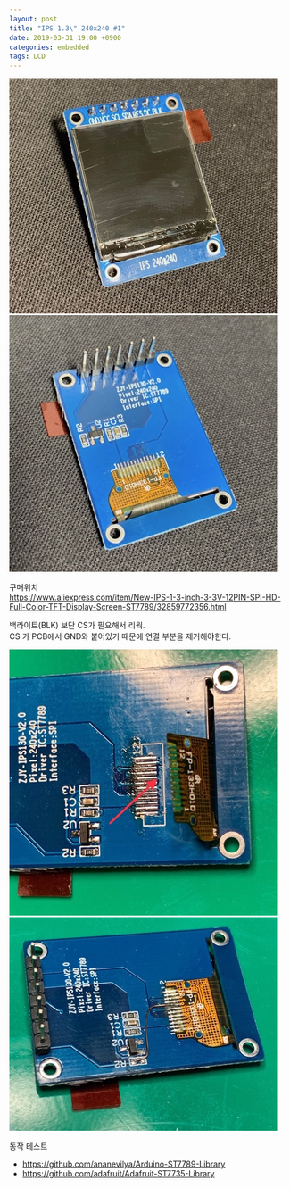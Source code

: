 ```yaml
---
layout: post
title: "IPS 1.3\" 240x240 #1"
date: 2019-03-31 19:00 +0900
categories: embedded
tags: LCD
---
```


![IPS 1.3" 전면 사진](/assets/5fba0b777f5c61ae48b7df21e57c17c35fba0b777f5c61ae48b7df21e57c17c3.jpg)
![IPS 1.3" 후면 사진](/assets/7b8acc392338d36e5de65ab2a111b9127b8acc392338d36e5de65ab2a111b912.jpg)

구매위치  
https://www.aliexpress.com/item/New-IPS-1-3-inch-3-3V-12PIN-SPI-HD-Full-Color-TFT-Display-Screen-ST7789/32859772356.html

백라이트(BLK) 보단 CS가 필요해서 리웍.  
CS 가 PCB에서 GND와 붙어있기 때문에 연결 부분을 제거해야한다.

![IPS 1.3" CS리웍 패턴 제거](/assets/9ee59095b8bdf0941f75346be7dcf6ed9ee59095b8bdf0941f75346be7dcf6ed.jpg)
![IPS 1.3" CS리웍 BLK를 DC로 변경](/assets/8efbdab7e04819b34635a1944dd8f7fc8efbdab7e04819b34635a1944dd8f7fc.jpg)

동작 테스트

- https://github.com/ananevilya/Arduino-ST7789-Library
- https://github.com/adafruit/Adafruit-ST7735-Library
